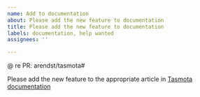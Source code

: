 ```yaml
---
name: Add to documentation
about: Please add the new feature to documentation
title: Please add the new feature to documentation
labels: documentation, help wanted
assignees: ''

---
```


@
re PR: arendst/tasmota#

Please add the new feature to the appropriate article in [Tasmota documentation](https://github.com/tasmota/docs)
